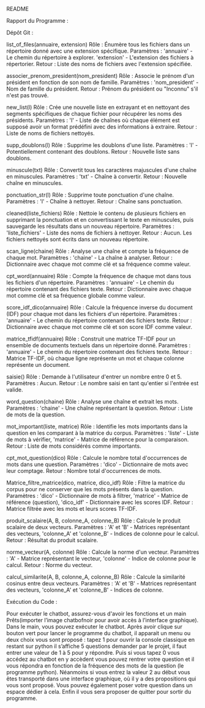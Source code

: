 README 


Rapport du Programme :

Dépôt Git : 

list_of_files(annuaire, extension)
Rôle : Énumère tous les fichiers dans un répertoire donné avec une extension spécifique.
Paramètres : 'annuaire' - Le chemin du répertoire à explorer. 'extension' - L'extension des fichiers à répertorier.
Retour : Liste des noms de fichiers avec l'extension spécifiée.

associer_prenom_president(nom_president)
Rôle : Associe le prénom d'un président en fonction de son nom de famille.
Paramètres : 'nom_president' - Nom de famille du président.
Retour : Prénom du président ou "Inconnu" s'il n'est pas trouvé.

new_list(l)
Rôle : Crée une nouvelle liste en extrayant et en nettoyant des segments spécifiques de chaque fichier pour récupérer les noms des présidents.
Paramètres : 'l' - Liste de chaînes où chaque élément est supposé avoir un format prédéfini avec des informations à extraire.
Retour : Liste de noms de fichiers nettoyés.

supp_doublons(l)
Rôle : Supprime les doublons d'une liste.
Paramètres : 'l' - Potentiellement contenant des doublons.
Retour : Nouvelle liste sans doublons.

minuscule(txt)
Rôle : Convertit tous les caractères majuscules d'une chaîne en minuscules.
Paramètres : 'txt' - Chaîne à convertir.
Retour : Nouvelle chaîne en minuscules.

ponctuation_str(l)
Rôle : Supprime toute ponctuation d'une chaîne.
Paramètres : 'l' - Chaîne à nettoyer.
Retour : Chaîne sans ponctuation.

cleaned(liste_fichiers)
Rôle : Nettoie le contenu de plusieurs fichiers en supprimant la ponctuation et en convertissant le texte en minuscules, puis sauvegarde les résultats dans un nouveau répertoire.
Paramètres : 'liste_fichiers' - Liste des noms de fichiers à nettoyer.
Retour : Aucun. Les fichiers nettoyés sont écrits dans un nouveau répertoire.

scan_ligne(chaine)
Rôle : Analyse une chaîne et compte la fréquence de chaque mot.
Paramètres : 'chaine' - La chaîne à analyser.
Retour : Dictionnaire avec chaque mot comme clé et sa fréquence comme valeur.

cpt_word(annuaire)
Rôle : Compte la fréquence de chaque mot dans tous les fichiers d'un répertoire.
Paramètres : 'annuaire' - Le chemin du répertoire contenant des fichiers texte.
Retour : Dictionnaire avec chaque mot comme clé et sa fréquence globale comme valeur.

score_idf_dico(annuaire)
Rôle : Calcule la fréquence inverse du document (IDF) pour chaque mot dans les fichiers d'un répertoire.
Paramètres : 'annuaire' - Le chemin du répertoire contenant des fichiers texte.
Retour : Dictionnaire avec chaque mot comme clé et son score IDF comme valeur.

matrice_tfidf(annuaire)
Rôle : Construit une matrice TF-IDF pour un ensemble de documents textuels dans un répertoire donné.
Paramètres : 'annuaire' - Le chemin du répertoire contenant des fichiers texte.
Retour : Matrice TF-IDF, où chaque ligne représente un mot et chaque colonne représente un document.

saisie()
Rôle : Demande à l'utilisateur d'entrer un nombre entre 0 et 5.
Paramètres : Aucun.
Retour : Le nombre saisi en tant qu'entier si l'entrée est valide.

word_question(chaine)
Rôle : Analyse une chaîne et extrait les mots.
Paramètres : 'chaine' - Une chaîne représentant la question.
Retour : Liste de mots de la question.

mot_important(liste, matrice)
Rôle : Identifie les mots importants dans la question en les comparant à la matrice du corpus.
Paramètres : 'liste' - Liste de mots à vérifier, 'matrice' - Matrice de référence pour la comparaison.
Retour : Liste de mots considérés comme importants.

cpt_mot_question(dico)
Rôle : Calcule le nombre total d'occurrences de mots dans une question.
Paramètres : 'dico' - Dictionnaire de mots avec leur comptage.
Retour : Nombre total d'occurrences de mots.

Matrice_filtre_matrice(dico, matrice, dico_idf)
Rôle : Filtre la matrice du corpus pour ne conserver que les mots présents dans la question.
Paramètres : 'dico' - Dictionnaire de mots à filtrer, 'matrice' - Matrice de référence (question), 'dico_idf' - Dictionnaire avec les scores IDF.
Retour : Matrice filtrée avec les mots et leurs scores TF-IDF.

produit_scalaire(A, B, colonne_A, colonne_B)
Rôle : Calcule le produit scalaire de deux vecteurs.
Paramètres : 'A' et 'B' - Matrices représentant des vecteurs, 'colonne_A' et 'colonne_B' - Indices de colonne pour le calcul.
Retour : Résultat du produit scalaire.

norme_vecteur(A, colonne)
Rôle : Calcule la norme d'un vecteur.
Paramètres : 'A' - Matrice représentant le vecteur, 'colonne' - Indice de colonne pour le calcul.
Retour : Norme du vecteur.

calcul_similarite(A, B, colonne_A, colonne_B)
Rôle : Calcule la similarité cosinus entre deux vecteurs.
Paramètres : 'A' et 'B' - Matrices représentant des vecteurs, 'colonne_A' et 'colonne_B' - Indices de colonne.


Exécution du Code :

Pour exécuter le chatbot, assurez-vous d'avoir les fonctions et un main 
Prêts(importer l’image chatbofnoir pour avoir accès à l’interface graphique). Dans le main, vous pouvez exécuter le chatbot. Après avoir clique sur 
bouton vert pour lancer le programme du chatbot, il apparait un menu ou 
deux choix vous sont proposé : tapez 1 pour ouvrir la console classique en 
restant sur python il s’affiche 5 questions demander par le projet, il faut 
entrer une valeur de 1 à 5 pour y répondre. Puis si vous tapez 0 vous 
accédez au chatbot en y accèdent vous pouvez rentrer votre question et il 
vous répondra en fonction de la fréquence des mots de la question (le 
programme python). Néanmoins si vous entrez la valeur 2 au début vous 
êtes transporté dans une interface graphique, où il y a des propositions qui 
vous sont proposé. Vous pouvez également poser votre question dans un 
espace dédier à cela. Enfin il vous sera proposer de quitter pour sortir du 
programme. 

